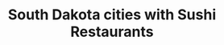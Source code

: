 ---
layout: state
title: South Dakota cities with Sushi Restaurants
permalink: /south-dakota/
stateAbbr: SD
stateName: South Dakota
place_type: Sushi Restaurant
---
